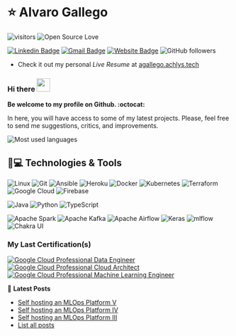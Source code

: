 <!--
**alborotogarcia/alborotogarcia** is a ✨ _special_ ✨ repository because its `README.md` (this file) appears on your GitHub profile.

Here are some ideas to get you started:

- 🔭 I’m currently working on ...
- 🌱 I’m currently learning ...
- 👯 I’m looking to collaborate on ...
- 🤔 I’m looking for help with ...
- 💬 Ask me about ...
- 📫 How to reach me: ...
- 😄 Pronouns: ...
- ⚡ Fun fact: ...
-->


# ⭐ Alvaro Gallego

![visitors](https://visitor-badge.laobi.icu/badge?page_id=alborotogarcia)
![Open Source Love](https://badges.frapsoft.com/os/v1/open-source.svg?v=102)

[![Linkedin Badge](https://img.shields.io/badge/-LinkedIn-blue?style=flat-square&logo=Linkedin&logoColor=white&link=https://www.linkedin.com/in/alvaro-gallego/)](https://www.linkedin.com/in/alvaro-gallego/)
[![Gmail Badge](https://img.shields.io/badge/-Gmail-c14438?style=flat-square&logo=Gmail&logoColor=white&link=mailto:agallego@achlys.tech)](mailto:agallego@achlys.tech)
[![Website Badge](https://img.shields.io/badge/website-Access%20website-green)](https://agallego.achlys.tech/)
![GitHub followers](https://img.shields.io/github/followers/alborotogarcia?label=Follow&style=social)

* Check it out my personal _Live Resume_ at [agallego.achlys.tech](https://agallego.achlys.tech/about)

### Hi there <img src="https://raw.githubusercontent.com/aemmadi/aemmadi/master/wave.gif" width="30">
**Be welcome to my profile on Github. :octocat:**
<p>In here, you will have access to some of my latest projects. Please, feel free to send me suggestions, critics, and improvements.</p>

![Most used languages](https://github-readme-stats.vercel.app/api/top-langs/?username=alborotogarcia&layout=compact)

## 🚀💻 Technologies & Tools

  ![Linux](https://img.shields.io/badge/Linux-black?style=flat-square&logo=linux)
  ![Git](https://img.shields.io/badge/Git-black?style=flat-square&logo=git)
  ![Ansible](https://img.shields.io/badge/Ansible-black?style=flat-square&logo=ansible)
  ![Heroku](https://img.shields.io/badge/Heroku-430098?style=flat-square&logo=heroku)
  ![Docker](https://img.shields.io/badge/Docker-black?style=flat-square&logo=docker)
  ![Kubernetes](https://img.shields.io/badge/Kubernetes-black?style=flat-square&logo=kubernetes)
  ![Terraform](https://img.shields.io/badge/Terraform-black?style=flat-square&logo=terraform)
  ![Google Cloud](https://img.shields.io/badge/Google%20Cloud-black?style=flat-square&logo=google-cloud)
  ![Firebase](https://img.shields.io/badge/Firebase-black?style=flat-square&logo=firebase)

  ![Java](https://img.shields.io/badge/Java-orange?style=flat-square&logo=openjdk)
  ![Python](https://img.shields.io/badge/Python-black?style=flat-square&logo=Python)
  ![TypeScript](https://img.shields.io/badge/TypeScript-black?style=flat-square&logo=typescript)
  
  ![Apache Spark](https://img.shields.io/badge/Apache%20Spark-black?style=flat-square&logo=apachespark)
  ![Apache Kafka](https://img.shields.io/badge/Apache%20Kafka-black?style=flat-square&logo=apachekafka)
  ![Apache Airflow](https://img.shields.io/badge/Apache%20Airflow-black?style=flat-square&logo=Apache%20Airflow)
  ![Keras](https://img.shields.io/badge/Keras-black?style=flat-square&logo=Keras)
  ![mlflow](https://img.shields.io/badge/Mlflow-black?style=flat-square&logo=numpy)
  ![Chakra UI](https://img.shields.io/badge/Chakra%20Ui-black?style=flat-square&logo=chakraui)

### My Last Certification(s)
[![Google Cloud Professional Data Engineer](https://api.accredible.com/v1/frontend/credential_website_embed_image/badge/66266838)](https://api.accredible.com/v1/frontend/credential_website_embed_image/certificate/66266838)
[![Google Cloud Professional Cloud Architect](https://api.accredible.com/v1/frontend/credential_website_embed_image/badge/67389131)](https://api.accredible.com/v1/frontend/credential_website_embed_image/certificate/67389131)
[![Google Cloud Professional Machine Learning Engineer](https://api.accredible.com/v1/frontend/credential_website_embed_image/badge/70344377)](https://api.accredible.com/v1/frontend/credential_website_embed_image/certificate/70344377)

📕 **Latest Posts**
<!-- POST-LIST:START -->
- [Self hosting an MLOps Platform V](https://agallego.achlys.tech/posts/aqimadrid)
- [Self hosting an MLOps Platform IV](https://agallego.achlys.tech/posts/baremetal4)
- [Self hosting an MLOps Platform III](https://agallego.achlys.tech/posts/baremetal3)
- [List all posts](https://agallego.achlys.tech/posts)
<!-- POST-LIST:END -->

